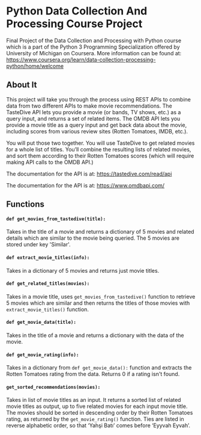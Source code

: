 # Python Data Collection And Processing Course Project

Final Project of the Data Collection and Processing with Python course which is a part of the Python 3 Programming Specialization offered by University of Michigan on Coursera. More information can be found at: https://www.coursera.org/learn/data-collection-processing-python/home/welcome

## About It
This project will take you through the process using REST APIs to combine data from two different APIs to make movie recommendations. The TasteDive API lets you provide a movie (or bands, TV shows, etc.) as a query input, and returns a set of related items. The OMDB API lets you provide a movie title as a query input and get back data about the movie, including scores from various review sites (Rotten Tomatoes, IMDB, etc.).

You will put those two together. You will use TasteDive to get related movies for a whole list of titles. You’ll combine the resulting lists of related movies, and sort them according to their Rotten Tomatoes scores (which will require making API calls to the OMDB API.)

The documentation for the API is at: https://tastedive.com/read/api

The documentation for the API is at: https://www.omdbapi.com/

## Functions
#### `def get_movies_from_tastedive(title):`
Takes in the title of a movie and returns a dictionary of 5 movies and related details which are similar to the movie being queried. The 5 movies are stored under key 'Similar'.

#### `def extract_movie_titles(info):`
Takes in a dictionary of 5 movies and returns just movie titles.

#### `def get_related_titles(movies):`
Takes in a movie title, uses `get_movies_from_tastedive()` function to retrieve 5 movies which are similar and then returns the titles of those movies with `extract_movie_titles()` function.

#### `def get_movie_data(title):`
Takes in the title of a movie and returns a dictionary with the data of the movie.

#### `def get_movie_rating(info):`
Takes in a dictionary from `def get_movie_data():` function and extracts the Rotten Tomatoes rating from the data. Returns 0 if a rating isn't found.

#### `get_sorted_recommendations(movies):`
Takes in list of movie titles as an input. It returns a sorted list of related movie titles as output, up to five related movies for each input movie title. The movies should be sorted in descending order by their Rotten Tomatoes rating, as returned by the `get_movie_rating()` function. Ties are listed in reverse alphabetic order, so that ‘Yahşi Batı’ comes before ‘Eyyvah Eyvah’.
